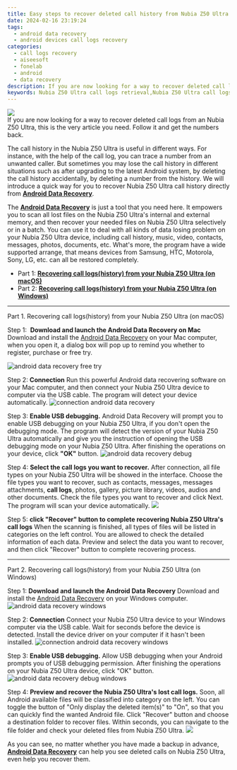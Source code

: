```yaml
---
title: Easy steps to recover deleted call history from Nubia Z50 Ultra
date: 2024-02-16 23:19:24
tags: 
  - android data recovery
  - android devices call logs recovery
categories: 
  - call logs recovery
  - aiseesoft
  - fonelab
  - android
  - data recovery
description: If you are now looking for a way to recover deleted call logs from an Nubia Z50 Ultra, this is the very article you need. Follow it and get the numbers back.
keywords: Nubia Z50 Ultra call logs retrieval,Nubia Z50 Ultra call logs recovery,Regain missing call history on Nubia Z50 Ultra,save erased call logs on Nubia Z50 Ultra,restore deleted call history on Nubia Z50 Ultra,undelete call numbers from Nubia Z50 Ultra,how to restore your files from Nubia Z50 Ultra,recover call history from Nubia Z50 Ultra,how can i get call history back on Nubia Z50 Ultra,how to recover call history in Nubia Z50 Ultra,how to recover call history on Nubia Z50 Ultra,how to get the call history back on Nubia Z50 Ultra
---
```


<img src="https://img0mobiles.techidaily.com/images/best-assets/devices/nubia/nubia-z50-ultra/4.jpg" class="atpl-imgstyle"  />

<div class="atpl-content atpl-for-fonelab-android recover-call-logs">

<div class="atpl-post-description-part-1">
If you are now looking for a way to recover deleted call logs from an Nubia Z50 Ultra, this is the very article you need. Follow it and get the numbers back.
</div>



<div class="atpl-post-description-part-2">
<div class="tpl-content-sub-paragraph-normal">
  <p>
    The call history in the Nubia Z50 Ultra is useful in different ways. For instance, with the help of the call log, you can trace a number from an unwanted caller. But sometimes you may lose the call history in different situations such as after upgrading to the latest Android system, by deleting the call history accidentally, by deleting a number from the history. We will introduce a quick way for you to recover Nubia Z50 Ultra call history directly from <a href="https://tools.techidaily.com/aiseesoft-android-data-recovery/" target="_blank" rel="noopener"><strong>Android Data Recovery</strong></a>.
  </p>
</div>
</div>

<div class="atpl-post-description-part-3">
<div class="tpl-content-sub-paragraph-normal">
  <p>
    The <a href="https://tools.techidaily.com/aiseesoft-android-data-recovery/" target="_blank" rel="noopener"><strong>Android Data Recovery</strong></a> is just a tool that you need here. It empowers you to scan all lost files on the Nubia Z50 Ultra's internal and external memory, and then recover your needed files on Nubia Z50 Ultra selectively or in a batch. You can use it to deal with all kinds of data losing problem on your Nubia Z50 Ultra device, including call history, music, video, contacts, messages, photos, documents, etc. What's more, the program have a wide supported arrange, that means devices from Samsung, HTC, Motorola, Sony, LG, etc. can all be restored completely.
  </p>
</div>
</div>

<ul>
  <li>Part 1: <strong><a href="#p1"> Recovering call logs(history) from your Nubia Z50 Ultra  (on macOS)</a></strong></li>
  <li>Part 2: <strong><a href="#p2"> Recovering call logs(history) from your Nubia Z50 Ultra  (on Windows)</a></strong></li>
</ul>


<!-- Part 1 -->
<a id="p1" name="p1" ></a><hr>

<div>
  <span class="atpl-step-part-style">Part 1. Recovering call logs(history) from your Nubia Z50 Ultra (on macOS)</span>
</div>

<span class="atpl-stepstyle-a"><span>Step 1: </span></span> <strong>Download and launch the Android Data Recovery on Mac</strong>
Download and install the <a href="https://tools.techidaily.com/aiseesoft-android-data-recovery/" target="_blank" rel="noopener">Android Data Recovery</a> on your Mac computer, when you open it, a dialog box will pop up to remind you whether to register, purchase or free try.

<img src="https://tools.techidaily.com/images/apps/aiseesoft/android-data-recovery/mac-free-try.png" class="atpl-imgstyle" alt="android data recovery free try" />

<span class="atpl-stepstyle-a"><span>Step 2: </span></span> <strong>Connection</strong>
Run this powerful Android data recovering software on your Mac computer, and then connect your Nubia Z50 Ultra device to computer via the USB cable. The program will detect your device automatically.
<img src="https://tools.techidaily.com/images/apps/aiseesoft/android-data-recovery/mac-connection-interface.jpg" class="atpl-imgstyle" alt="connection android data recovery" />

<span class="atpl-stepstyle-a"><span>Step 3: </span></span> <strong>Enable USB debugging.</strong>
Android Data Recovery will prompt you to enable USB debugging on your Nubia Z50 Ultra, if you don't open the debugging mode. The program will detect the version of your Nubia Z50 Ultra automatically and give you the instruction of opening the USB debugging mode on your Nubia Z50 Ultra. After finishing the operations on your device, click <strong>"OK"</strong> button.
<img src="https://tools.techidaily.com/images/apps/aiseesoft/android-data-recovery/mac-android-usb-debug.jpg"  class="atpl-imgstyle" alt="android data recovery debug" />

<span class="atpl-stepstyle-a"><span>Step 4: </span></span> <strong>Select the call logs you want to recover.</strong>
After connection, all file types on your Nubia Z50 Ultra will be showed in the interface. Choose the file types you want to recover, such as contacts, messages, messages attachments, <b>call logs</b>, photos, gallery, picture library, videos, audios and other documents. Check the file types you want to recover and click Next. The program will scan your device automatically.
<img src="https://tools.techidaily.com/images/apps/aiseesoft/android-data-recovery/mac-choose-type-call-logs.jpg" class="atpl-imgstyle"  />

<span class="atpl-stepstyle-a"><span>Step 5: </span></span> <strong>click "Recover" button to  complete recovering Nubia Z50 Ultra's call logs</strong>
When the scanning is finished, all types of files will be listed in categories on the left control. You are allowed to check the detailed information of each data. Preview and select the data you want to recover, and then click "Recover" button to complete recovering process.


<a id="p2" name="p2"></a><hr>

<!-- Part 2 -->
<div>
  <span class="atpl-step-part-style">Part 2. Recovering call logs(history) from your Nubia Z50 Ultra (on Windows)</span>
</div>

<span class="atpl-stepstyle-a"><span>Step 1: </span></span> <strong>Download and launch the Android Data Recovery</strong>
Download and install the <a href="https://tools.techidaily.com/aiseesoft-android-data-recovery/" target="_blank" rel="noopener">Android Data Recovery</a> on your Windows computer.
<img src="https://tools.techidaily.com/images/apps/aiseesoft/android-data-recovery/win-start-interface.png"  class="atpl-imgstyle" alt="android data recovery windows" />

<span class="atpl-stepstyle-a"><span>Step 2: </span></span> <strong>Connection</strong>
Connect your Nubia Z50 Ultra device to your Windows computer via the USB cable. Wait for seconds before the device is detected. Install the device driver on your computer if it hasn't been installed.
<img src="https://tools.techidaily.com/images/apps/aiseesoft/android-data-recovery/win-connection-interface.png" class="atpl-imgstyle" alt="connection android data recovery windows" />

<span class="atpl-stepstyle-a"><span>Step 3: </span></span> <strong>Enable USB debugging.</strong>
Allow USB debugging when your Android prompts you of USB debugging permission. After finishing the operations on your Nubia Z50 Ultra device, click "OK" button.
<img src="https://tools.techidaily.com/images/apps/aiseesoft/android-data-recovery/win-android-usb-debug.png" class="atpl-imgstyle" alt="android data recovery debug windows" />

<span class="atpl-stepstyle-a"><span>Step 4: </span></span> <strong>Preview and recover the Nubia Z50 Ultra's lost call logs.</strong>
Soon, all Android available files will be classified into category on the left. You can toggle the button of "Only display the deleted item(s)" to "On", so that you can quickly find the wanted Android file. Click "Recover" button and choose a destination folder to recover files. Within seconds, you can navigate to the file folder and check your deleted files from Nubia Z50 Ultra.
<img src="https://tools.techidaily.com/images/apps/aiseesoft/android-data-recovery/win-recover-call-logs.png" class="atpl-imgstyle"  />

<div class="atpl-post-description-part-4">
<div class="tpl-content-sub-paragraph-normal">
    <p>
        As you can see, no matter whether you have made a backup in advance, <a href="https://tools.techidaily.com/aiseesoft-android-data-recovery/" target="_blank" rel="noopener"><strong>Android Data Recovery</strong></a> can help you see deleted calls on Nubia Z50 Ultra, even help you recover them.
    </p>
</div>
</div>

<ins class="adsbygoogle"
     style="display:block"
     data-ad-client="ca-pub-7571918770474297"
     data-ad-slot="8358498916"
     data-ad-format="auto"
     data-full-width-responsive="true"></ins>



</div>